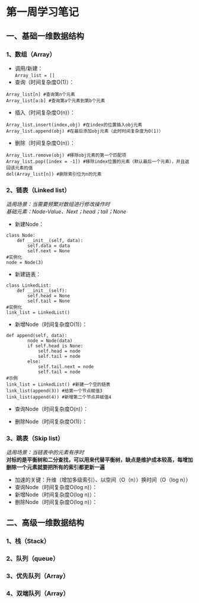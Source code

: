 # 第一周学习笔记  
## 一、基础一维数据结构  
### 1、数组（Array）  
* 调用/新建：  
`Array_list = []`   
* 查询（时间复杂度O(1)）：  
```  
Array_list[n] #查询第n个元素  
Array_list[a:b] #查询第a个元素到第b个元素  
```  
* 插入（时间复杂度O(n)）：  
```  
Array_list.insert(index,obj) #在index的位置插入obj元素  
Array_list.append(obj) #在最后添加obj元素（此时时间复杂度为O(1)）  
```
* 删除（时间复杂度O(n)）：  
```  
Array_list.remove(obj) #移除obj元素的第一个匹配项  
Array_list.pop([index = -1]) #移除index位置的元素（默认最后一个元素），并且返回该元素的值  
del(Array_list[n]) #删除索引位为n的元素  
```  
### 2、链表（Linked list）  
*适用场景：当需要频繁对数组进行修改操作时*  
*基础元素：Node-Value、Next；head；tail；None*  
* 新建Node：  
```
class Node:
    def __init__(self, data):
        self.data = data
        self.next = None
#实例化
node = Node(3)
```
* 新建链表：  
```
class LinkedList:
    def __init__(self):
        self.head = None
        self.tail = None
#实例化
link_list = LinkedList()
```
* 新增Node（时间复杂度O(1)）：
```
def append(self, data):
        node = Node(data)
        if self.head is None:
            self.head = node
            self.tail = node
        else:
            self.tail.next = node
            self.tail = node
#示例
link_list = LinkedList() #新建一个空的链表
link_list(append(3)) #给第一个节点赋值3
link_list(append(4)) #新增第二个节点并赋值4
```
* 查询Node（时间复杂度O(n)）：  

* 删除Node（时间复杂度O(1)）：  


### 3、跳表（Skip list）  
*适用场景：当链表中的元素有序时*  
**对标的是平衡树和二分查找，可以用来代替平衡树，缺点是维护成本较高，每增加删除一个元素就要把所有的索引都更新一遍**  
* 加速的关键：升维（增加多级索引）、以空间（O（n））换时间（O（log n））  
* 查询Node（时间复杂度O(log n)）：  
* 新增Node（时间复杂度O(log n)）：  
* 删除Node（时间复杂度O(log n)）：  
## 二、高级一维数据结构  
### 1、栈（Stack）  
### 2、队列（queue）  
### 3、优先队列（Array）  
### 4、双端队列（Array）  
